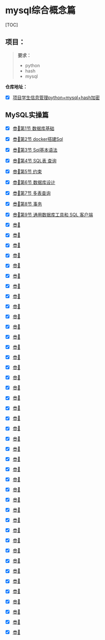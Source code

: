 # mysql综合概念篇

[TOC]

## 项目：

> **要求：**
>
> + python
> + hash
> + mysql
>

**仓库地址：**

+ [x] [项目学生信息管理python+mysql+hash加密](https://github.com/3293172751/course-design-of-database)

##  MySQL实操篇

- [x] [😎🔑第1节 数据库基础](markdown/1.md)

- [x] [😎🔑第2节 docker搭建Sql](markdown/2.md)

- [x] [😎🔑第3节 Sql基本语法](markdown/3.md)

- [x] [😎🔑第4节 SQL表 查询](markdown/4.md)

- [x] [😎🔑第5节 约束](markdown/5.md)

- [x] [😎🔑第6节 数据库设计](markdown/6.md)

- [x] [😎🔑第7节 多表查询](markdown/7.md)

- [x] [😎🔑第8节 事务](markdown/8.md)

- [x] [😎🔑第9节 通用数据库工具和 SQL 客户端](markdown/9.md)

- [x] [😎🔑](markdown/10.md)

- [x] [😎🔑](markdown/11.md)

- [x] [😎🔑](markdown/12.md)

- [x] [😎🔑](markdown/13.md)

- [x] [😎🔑](markdown/14.md)

- [x] [😎🔑](markdown/15.md)

- [x] [😎🔑](markdown/16.md)

- [x] [😎🔑](markdown/17.md)

- [x] [😎🔑](markdown/18.md)

- [x] [😎🔑](markdown/19.md)

- [x] [😎🔑](markdown/20.md)

- [x] [😎🔑](markdown/21.md)

- [x] [😎🔑](markdown/22.md)

- [x] [😎🔑](markdown/23.md)

- [x] [😎🔑](markdown/24.md)

- [x] [😎🔑](markdown/25.md)

- [x] [😎🔑](markdown/26.md)

- [x] [😎🔑](markdown/27.md)

- [x] [😎🔑](markdown/28.md)

- [x] [😎🔑](markdown/29.md)

- [x] [😎🔑](markdown/30.md)

- [x] [😎🔑](markdown/31.md)

- [x] [😎🔑](markdown/32.md)

- [x] [😎🔑](markdown/33.md)

- [x] [😎🔑](markdown/34.md)

- [x] [😎🔑](markdown/35.md)

- [x] [😎🔑](markdown/36.md)

- [x] [😎🔑](markdown/37.md)

- [x] [😎🔑](markdown/38.md)

- [x] [😎🔑](markdown/39.md)

- [x] [😎🔑](markdown/40.md)

- [x] [😎🔑](markdown/41.md)

- [x] [😎🔑](markdown/42.md)

- [x] [😎🔑](markdown/43.md)

- [x] [😎🔑](markdown/44.md)

- [x] [😎🔑](markdown/45.md)

- [x] [😎🔑](markdown/46.md)

- [x] [😎🔑](markdown/47.md)

- [x] [😎🔑](markdown/48.md)

- [x] [😎🔑](markdown/49.md)

- [x] [😎🔑](markdown/50.md)





